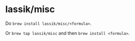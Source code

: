 # lassik/misc

Do `brew install lassik/misc/<formula>`.

Or `brew tap lassik/misc` and then `brew install <formula>`.
